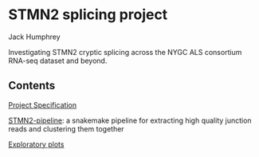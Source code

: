# STMN2 splicing project

Jack Humphrey

Investigating STMN2 cryptic splicing across the NYGC ALS consortium RNA-seq dataset and beyond.

## Contents

[Project Specification](https://docs.google.com/document/d/1F_UhgegFlxlZr5xlEf8wALQkHnx7PszNA_neMyx37kY/edit?usp=sharing)

[STMN2-pipeline](https://github.com/RajLabMSSM/STMN2-splicing/tree/master/STMN2-pipeline): a snakemake pipeline for extracting high quality junction reads and clustering them together

[Exploratory plots](https://rajlabmssm.github.io/STMN2-splicing/STMN2_splicing.html)







